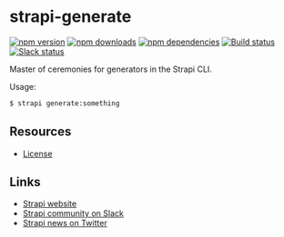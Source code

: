 # strapi-generate

[![npm version](https://img.shields.io/npm/v/strapi-generate.svg)](https://www.npmjs.org/package/strapi-generate)
[![npm downloads](https://img.shields.io/npm/dm/strapi-generate.svg)](https://www.npmjs.org/package/strapi-generate)
[![npm dependencies](https://david-dm.org/strapi/strapi-generate.svg)](https://david-dm.org/strapi/strapi-generate)
[![Build status](https://travis-ci.org/strapi/strapi-generate.svg?branch=master)](https://travis-ci.org/strapi/strapi-generate)
[![Slack status](https://slack.strapi.io/badge.svg)](https://slack.strapi.io)

Master of ceremonies for generators in the Strapi CLI.

Usage:

```bash
$ strapi generate:something
```

## Resources

- [License](LICENSE)

## Links

- [Strapi website](https://strapi.akemona.com/)
- [Strapi community on Slack](https://slack.strapi.io)
- [Strapi news on Twitter](https://twitter.com/strapijs)
